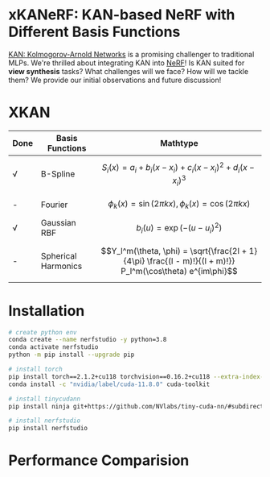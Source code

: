# xKANeRF: KAN-based NeRF with Different Basis Functions

[KAN: Kolmogorov-Arnold Networks](https://arxiv.org/abs/2404.19756) is a promising challenger to traditional MLPs. We're thrilled about integrating KAN into [NeRF](https://www.matthewtancik.com/nerf)! Is KAN suited for **view synthesis** tasks? What challenges will we face? How will we tackle them? We provide our initial observations and future discussion!

# XKAN
| Done | Basis Functions | Mathtype |
|--------|---------| -------------|
| √ | B-Spline | $$S_i(x) = a_i + b_i(x - x_i) + c_i(x - x_i)^2 + d_i(x - x_i)^3$$|
| - | Fourier | $$\phi_k(x) = \sin(2\pi kx), \phi_k(x) = \cos(2\pi kx)$$ |
| √ | Gaussian RBF | $$b_{i}(u)=\exp(-(u-u_i)^2)$$|
| - | Spherical Harmonics | $$Y_l^m(\theta, \phi) = \sqrt{\frac{2l + 1}{4\pi} \frac{(l - m)!}{(l + m)!}} P_l^m(\cos\theta) e^{im\phi}$$|



# Installation

```bash
# create python env
conda create --name nerfstudio -y python=3.8
conda activate nerfstudio
python -m pip install --upgrade pip

# install torch
pip install torch==2.1.2+cu118 torchvision==0.16.2+cu118 --extra-index-url https://download.pytorch.org/whl/cu118
conda install -c "nvidia/label/cuda-11.8.0" cuda-toolkit

# install tinycudann
pip install ninja git+https://github.com/NVlabs/tiny-cuda-nn/#subdirectory=bindings/torch

# install nerfstudio
pip install nerfstudio
```

# Performance Comparision
